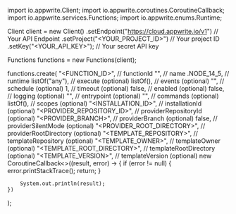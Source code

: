 import io.appwrite.Client;
import io.appwrite.coroutines.CoroutineCallback;
import io.appwrite.services.Functions;
import io.appwrite.enums.Runtime;

Client client = new Client()
    .setEndpoint("https://cloud.appwrite.io/v1") // Your API Endpoint
    .setProject("&lt;YOUR_PROJECT_ID&gt;") // Your project ID
    .setKey("&lt;YOUR_API_KEY&gt;"); // Your secret API key

Functions functions = new Functions(client);

functions.create(
    "<FUNCTION_ID>", // functionId
    "<NAME>", // name
    .NODE_14_5, // runtime
    listOf("any"), // execute (optional)
    listOf(), // events (optional)
    "", // schedule (optional)
    1, // timeout (optional)
    false, // enabled (optional)
    false, // logging (optional)
    "<ENTRYPOINT>", // entrypoint (optional)
    "<COMMANDS>", // commands (optional)
    listOf(), // scopes (optional)
    "<INSTALLATION_ID>", // installationId (optional)
    "<PROVIDER_REPOSITORY_ID>", // providerRepositoryId (optional)
    "<PROVIDER_BRANCH>", // providerBranch (optional)
    false, // providerSilentMode (optional)
    "<PROVIDER_ROOT_DIRECTORY>", // providerRootDirectory (optional)
    "<TEMPLATE_REPOSITORY>", // templateRepository (optional)
    "<TEMPLATE_OWNER>", // templateOwner (optional)
    "<TEMPLATE_ROOT_DIRECTORY>", // templateRootDirectory (optional)
    "<TEMPLATE_VERSION>", // templateVersion (optional)
    new CoroutineCallback<>((result, error) -> {
        if (error != null) {
            error.printStackTrace();
            return;
        }

        System.out.println(result);
    })
);

